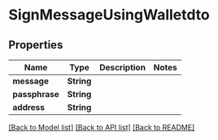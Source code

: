 # SignMessageUsingWalletdto

## Properties

Name | Type | Description | Notes
------------ | ------------- | ------------- | -------------
**message** | **String** |  | 
**passphrase** | **String** |  | 
**address** | **String** |  | 

[[Back to Model list]](../README.md#documentation-for-models) [[Back to API list]](../README.md#documentation-for-api-endpoints) [[Back to README]](../README.md)


